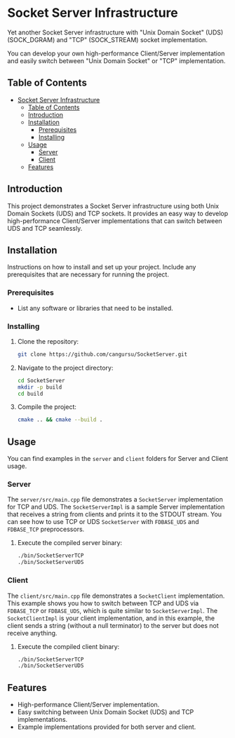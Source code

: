 # Socket Server Infrastructure

Yet another Socket Server infrastructure with "Unix Domain Socket" (UDS) (SOCK_DGRAM) and "TCP" (SOCK_STREAM) socket implementation.

You can develop your own high-performance Client/Server implementation and easily switch between "Unix Domain Socket" or "TCP" implementation.

## Table of Contents
- [Socket Server Infrastructure](#socket-server-infrastructure)
  - [Table of Contents](#table-of-contents)
  - [Introduction](#introduction)
  - [Installation](#installation)
    - [Prerequisites](#prerequisites)
    - [Installing](#installing)
  - [Usage](#usage)
    - [Server](#server)
    - [Client](#client)
  - [Features](#features)

## Introduction
This project demonstrates a Socket Server infrastructure using both Unix Domain Sockets (UDS) and TCP sockets. It provides an easy way to develop high-performance Client/Server implementations that can switch between UDS and TCP seamlessly.

## Installation
Instructions on how to install and set up your project. Include any prerequisites that are necessary for running the project.

### Prerequisites
- List any software or libraries that need to be installed.

### Installing
1. Clone the repository:
    ```sh
    git clone https://github.com/cangursu/SocketServer.git
    ```
2. Navigate to the project directory:
    ```sh
    cd SocketServer
    mkdir -p build
    cd build
    ```
3. Compile the project:
    ```sh
    cmake .. && cmake --build .
    ```

## Usage
You can find examples in the `server` and `client` folders for Server and Client usage.

### Server
The `server/src/main.cpp` file demonstrates a `SocketServer` implementation for TCP and UDS. The `SocketServerImpl` is a sample Server implementation that receives a string from clients and prints it to the STDOUT stream. You can see how to use TCP or UDS `SocketServer` with `FDBASE_UDS` and `FDBASE_TCP` preprocessors.

1. Execute the compiled server binary:
    ```sh
    ./bin/SocketServerTCP
    ./bin/SocketServerUDS
    ```

### Client
The `client/src/main.cpp` file demonstrates a `SocketClient` implementation. This example shows you how to switch between TCP and UDS via `FDBASE_TCP` or `FDBASE_UDS`, which is quite similar to `SocketServerImpl`. The `SocketClientImpl` is your client implementation, and in this example, the client sends a string (without a null terminator) to the server but does not receive anything.

1. Execute the compiled client binary:
    ```sh
    ./bin/SocketServerTCP
    ./bin/SocketServerUDS
    ```

## Features
- High-performance Client/Server implementation.
- Easy switching between Unix Domain Socket (UDS) and TCP implementations.
- Example implementations provided for both server and client.
